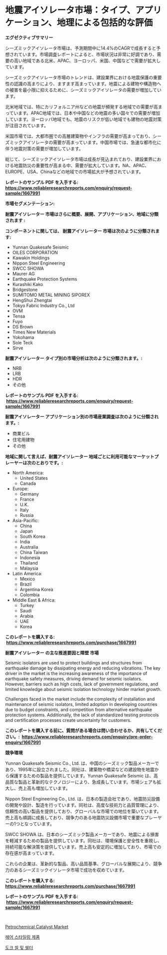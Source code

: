 <p><h1>地震アイソレータ市場：タイプ、アプリケーション、地理による包括的な評価</h1></p><p><strong>エグゼクティブサマリー</strong></p>
<p><p>シーズミックアイソレータ市場は、予測期間中に14.4%のCAGRで成長すると予想されています。市場調査レポートによると、市場状況は非常に好調であり、需要の高い地域である北米、APAC、ヨーロッパ、米国、中国などで需要が拡大しています。</p><p>シーズミックアイソレータ市場のトレンドは、建設業界における地震保護の重要性の認識の高まりにより、ますます高まっています。地震による建物や構造物への被害を最小限に抑えるために、シーズミックアイソレータの需要が増加しています。</p><p>北米地域では、特にカリフォルニア州などの地震が頻発する地域での需要が高まっています。APAC地域では、日本や中国などの地震の多い国々での需要が増加しています。ヨーロッパ地域でも、地震のリスクが低い地域でも建物の地震対策が注目されています。</p><p>米国市場では、大都市圏での高層建築物やインフラの需要が高まっており、シーズミックアイソレータの需要が高まっています。中国市場では、急速な都市化に伴う地震対策の需要が増加しています。</p><p>総じて、シーズミックアイソレータ市場は成長が見込まれており、建設業界における地震防災の重要性が高まる中、需要が拡大しています。NA、APAC、EUROPE、USA、Chinaなどの地域での市場拡大が予想されています。</p></p>
<p><strong>レポートのサンプル PDF を入手する: <a href="https://www.reliableresearchreports.com/enquiry/request-sample/1667991">https://www.reliableresearchreports.com/enquiry/request-sample/1667991</a></strong></p>
<p><strong>市場セグメンテーション:</strong></p>
<p><strong> 耐震アイソレーター 市場はさらに概要、展開、アプリケーション、地域に分類されます :</strong></p>
<p><strong>コンポーネントに関しては、 耐震アイソレーター 市場は次のように分類されます: &nbsp;</strong></p>
<p><ul><li>Yunnan Quakesafe Seismic</li><li>OILES CORPORATION</li><li>Kawakin Holdings</li><li>Nippon Steel Engineering</li><li>SWCC SHOWA</li><li>Maurer AG</li><li>Earthquake Protection Systems</li><li>Kurashiki Kako</li><li>Bridgestone</li><li>SUMITOMO METAL MINING SIPOREX</li><li>HengShui Zhengtai</li><li>Tokyo Fabric Industry Co., Ltd</li><li>OVM</li><li>Tensa</li><li>Fuyo</li><li>DS Brown</li><li>Times New Materials</li><li>Yokohama</li><li>Sole Teck</li><li>Sirve</li></ul></p>
<p><strong> 耐震アイソレーター タイプ別の市場分析は次のように分類されます。:</strong></p>
<p><ul><li>NRB</li><li>LRB</li><li>HDR</li><li>その他</li></ul></p>
<p><strong>レポートのサンプル PDF を入手する: &nbsp;<a href="https://www.reliableresearchreports.com/enquiry/request-sample/1667991">https://www.reliableresearchreports.com/enquiry/request-sample/1667991</a></strong></p>
<p><strong> 耐震アイソレーター アプリケーション別の市場産業調査は次のように分類されます。:</strong></p>
<p><ul><li>商業ビル</li><li>住宅用建物</li><li>その他</li></ul></p>
<p><strong>地域に関して言えば、耐震アイソレーター 地域ごとに利用可能なマーケットプレーヤーは次のとおりです。:</strong></p>
<p><ul>
    <li>
        North America:
        <ul>
            <li>United States</li>
            <li>Canada</li>
        </ul>
    </li>
    <li>
        Europe:
        <ul>
            <li>Germany</li>
            <li>France</li>
            <li>U.K.</li>
            <li>Italy</li>
            <li>Russia</li>
        </ul>
    </li>
    <li>
        Asia-Pacific:
        <ul>
            <li>China</li>
            <li>Japan</li>
            <li>South Korea</li>
            <li>India</li>
            <li>Australia</li>
            <li>China Taiwan</li>
            <li>Indonesia</li>
            <li>Thailand</li>
            <li>Malaysia</li>
        </ul>
    </li>
    <li>
        Latin America:
        <ul>
            <li>Mexico</li>
            <li>Brazil</li>
            <li>Argentina Korea</li>
            <li>Colombia</li>
        </ul>
    </li>
    <li>
        Middle East & Africa:
        <ul>
            <li>Turkey</li>
            <li>Saudi</li>
            <li>Arabia</li>
            <li>UAE</li>
            <li>Korea</li>
        </ul>
    </li>
    </ul></p>
<p><strong>このレポートを購入する: &nbsp;<a href="https://www.reliableresearchreports.com/purchase/1667991">https://www.reliableresearchreports.com/purchase/1667991</a></strong></p>
<p><strong>耐震アイソレーター の主な推進要因と障壁 市場</strong></p>
<p><p>Seismic isolators are used to protect buildings and structures from earthquake damage by dissipating energy and reducing vibrations. The key driver in the market is the increasing awareness of the importance of earthquake safety measures, driving demand for seismic isolators. However, barriers such as high costs, lack of government regulations, and limited knowledge about seismic isolation technology hinder market growth.</p><p>Challenges faced in the market include the complexity of installation and maintenance of seismic isolators, limited adoption in developing countries due to budget constraints, and competition from alternative earthquake protection systems. Additionally, the lack of standardized testing protocols and certification processes create uncertainty for customers.</p></p>
<p><strong>このレポートを購入する前に、質問がある場合は問い合わせるか、共有してください。:&nbsp; <a href="https://www.reliableresearchreports.com/enquiry/pre-order-enquiry/1667991">https://www.reliableresearchreports.com/enquiry/pre-order-enquiry/1667991</a></strong></p>
<p><strong>競争環境</strong></p>
<p><p>Yunnan Quakesafe Seismic Co., Ltd. は、中国のシーズミック製品メーカーであり、1995年に設立されました。同社は、建築物や橋梁などの建設物を地震から保護するための製品を提供しています。Yunnan Quakesafe Seismic は、高品質な製品と革新的なテクノロジーにより、急成長しています。市場シェアも拡大し、売上高も増加しています。</p><p>Nippon Steel Engineering Co., Ltd. は、日本の製造会社であり、地震防災設備の開発や設計、製造を行っています。同社は、高度な技術力と品質管理により、信頼性の高い製品を提供しており、グローバルな市場での地位を築いています。売上高も順調に成長しており、競争力のある地震防災設備市場で重要なプレーヤーの1つとなっています。</p><p>SWCC SHOWA は、日本のシーズミック製品メーカーであり、地震による損害を軽減するための製品を提供しています。同社は、環境保護と安全性を重視し、持続可能な解決策を提供しています。売上高も安定的に増加しており、市場での存在感が高まっています。</p><p>これらの企業は、革新的な製品、高い品質基準、グローバルな展開により、競争力のあるシーズミックイソレータ市場で成功を収めています。</p></p>
<p><strong>このレポートを購入する: &nbsp; <a href="https://www.reliableresearchreports.com/purchase/1667991">https://www.reliableresearchreports.com/purchase/1667991</a></strong></p>
<p><strong>レポートのサンプル PDF を入手する: &nbsp;<a href="https://www.reliableresearchreports.com/enquiry/request-sample/1667991">https://www.reliableresearchreports.com/enquiry/request-sample/1667991</a></strong><strong></strong></p>
<p>&nbsp;</p>
<p><p><a href="https://rainy-horn-d69.notion.site/Petrochemical-Catalyst-Market-Dynamics-2024-2031-Also-about-Its-Market-Trends-Projections-and-Opp-405768ac65a646deae2dd301868d1650">Petrochemical Catalyst Market</a></p><p><a href="https://medium.com/@snake68678/%ED%97%A4%EC%96%B4-%EC%8A%A4%ED%83%80%EC%9D%BC%EB%A7%81-%EC%A0%9C%ED%92%88-%EC%8B%9C%EC%9E%A5-%EB%B6%84%EC%84%9D-%EA%B8%80%EB%A1%9C%EB%B2%8C-%EC%82%B0%EC%97%85-%EC%A0%84%EB%A7%9D-%EB%B0%8F-%EC%98%88%EC%B8%A1-2024%EB%85%84%EB%B6%80%ED%84%B0-2031%EB%85%84%EA%B9%8C%EC%A7%80-e1845ab8792d">헤어 스타일링 제품</a></p><p><a href="https://medium.com/@mehereenadusoye/%EB%8F%84%ED%81%AC-%EC%8B%9C%ED%8A%B8-%EB%B0%8F-%EC%89%98%ED%84%B0-%EC%8B%9C%EC%9E%A5-%EC%A0%90%EC%9C%A0%EC%9C%A8-%EB%B3%80%ED%99%94-%EB%B0%8F-%EC%8B%9C%EC%9E%A5-%EC%84%B1%EC%9E%A5-%ED%8A%B8%EB%A0%8C%EB%93%9C-2024-2031-e0f40c06a4b1">도크 씰 및 쉘터</a></p></p>